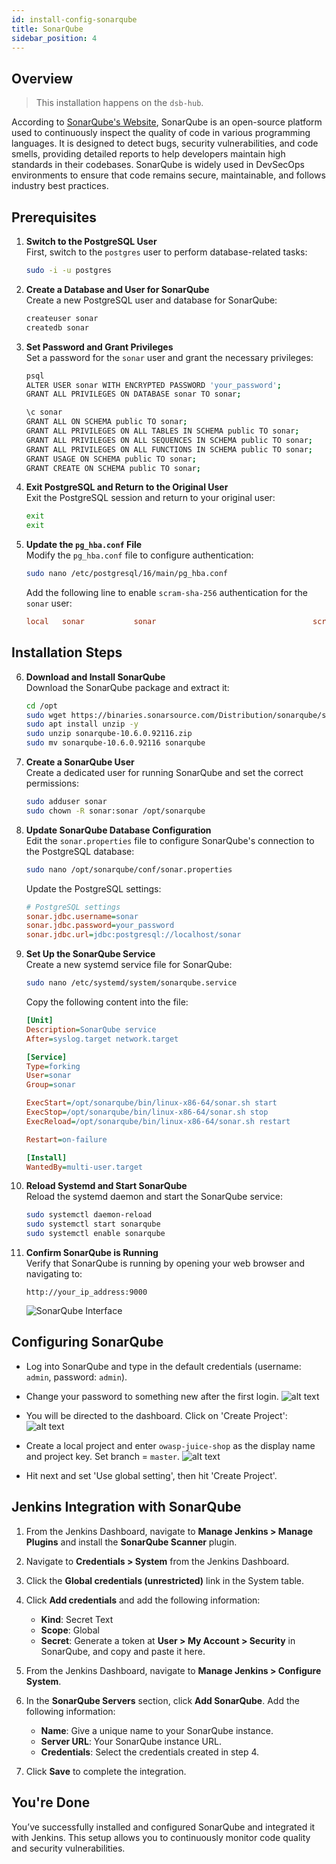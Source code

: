 ```yaml
---
id: install-config-sonarqube  
title: SonarQube  
sidebar_position: 4  
---
```


## Overview

> This installation happens on the `dsb-hub`.

According to [SonarQube's Website], SonarQube is an open-source platform used to continuously inspect the quality of code in various programming languages. It is designed to detect bugs, security vulnerabilities, and code smells, providing detailed reports to help developers maintain high standards in their codebases. SonarQube is widely used in DevSecOps environments to ensure that code remains secure, maintainable, and follows industry best practices.

## Prerequisites

1. **Switch to the PostgreSQL User**  
   First, switch to the `postgres` user to perform database-related tasks:

   ```bash
   sudo -i -u postgres
   ```

2. **Create a Database and User for SonarQube**  
   Create a new PostgreSQL user and database for SonarQube:

   ```bash
   createuser sonar
   createdb sonar
   ```

3. **Set Password and Grant Privileges**  
   Set a password for the `sonar` user and grant the necessary privileges:

   ```bash
   psql
   ALTER USER sonar WITH ENCRYPTED PASSWORD 'your_password';
   GRANT ALL PRIVILEGES ON DATABASE sonar TO sonar;

   \c sonar
   GRANT ALL ON SCHEMA public TO sonar;
   GRANT ALL PRIVILEGES ON ALL TABLES IN SCHEMA public TO sonar;
   GRANT ALL PRIVILEGES ON ALL SEQUENCES IN SCHEMA public TO sonar;
   GRANT ALL PRIVILEGES ON ALL FUNCTIONS IN SCHEMA public TO sonar;
   GRANT USAGE ON SCHEMA public TO sonar;
   GRANT CREATE ON SCHEMA public TO sonar;
   ```

4. **Exit PostgreSQL and Return to the Original User**  
   Exit the PostgreSQL session and return to your original user:

   ```bash
   exit 
   exit
   ```

5. **Update the `pg_hba.conf` File**  
   Modify the `pg_hba.conf` file to configure authentication:

   ```bash
   sudo nano /etc/postgresql/16/main/pg_hba.conf
   ```

   Add the following line to enable `scram-sha-256` authentication for the `sonar` user:

   ```conf
   local   sonar           sonar                                   scram-sha-256 
   ```

## Installation Steps

6. **Download and Install SonarQube**  
   Download the SonarQube package and extract it:

   ```bash
   cd /opt
   sudo wget https://binaries.sonarsource.com/Distribution/sonarqube/sonarqube-10.6.0.92116.zip
   sudo apt install unzip -y
   sudo unzip sonarqube-10.6.0.92116.zip
   sudo mv sonarqube-10.6.0.92116 sonarqube
   ```

7. **Create a SonarQube User**  
   Create a dedicated user for running SonarQube and set the correct permissions:

   ```bash
   sudo adduser sonar
   sudo chown -R sonar:sonar /opt/sonarqube
   ```

8. **Update SonarQube Database Configuration**  
   Edit the `sonar.properties` file to configure SonarQube's connection to the PostgreSQL database:

   ```bash
   sudo nano /opt/sonarqube/conf/sonar.properties
   ```

   Update the PostgreSQL settings:

   ```ini
   # PostgreSQL settings
   sonar.jdbc.username=sonar
   sonar.jdbc.password=your_password
   sonar.jdbc.url=jdbc:postgresql://localhost/sonar
   ```

9. **Set Up the SonarQube Service**  
   Create a new systemd service file for SonarQube:

   ```bash
   sudo nano /etc/systemd/system/sonarqube.service
   ```

   Copy the following content into the file:

   ```ini
   [Unit]
   Description=SonarQube service
   After=syslog.target network.target

   [Service]
   Type=forking
   User=sonar
   Group=sonar

   ExecStart=/opt/sonarqube/bin/linux-x86-64/sonar.sh start
   ExecStop=/opt/sonarqube/bin/linux-x86-64/sonar.sh stop
   ExecReload=/opt/sonarqube/bin/linux-x86-64/sonar.sh restart

   Restart=on-failure

   [Install]
   WantedBy=multi-user.target
   ```

10. **Reload Systemd and Start SonarQube**  
    Reload the systemd daemon and start the SonarQube service:

    ```bash
    sudo systemctl daemon-reload
    sudo systemctl start sonarqube
    sudo systemctl enable sonarqube
    ```

11. **Confirm SonarQube is Running**  
    Verify that SonarQube is running by opening your web browser and navigating to:

    ```
    http://your_ip_address:9000
    ```

    ![SonarQube Interface](/img/projects/devsecops-home-lab/installing-security-tools/image.png)

## Configuring SonarQube

- Log into SonarQube and type in the default credentials (username: `admin`, password: `admin`).

- Change your password to something new after the first login.
   ![alt text](../../../../../static/img/projects/devsecops-home-lab/installing-security-tools/image.png)

- You will be directed to the dashboard. Click on 'Create Project':
   ![alt text](../../../../../static/img/projects/devsecops-home-lab/installing-security-tools/image-1.png)

- Create a local project and enter `owasp-juice-shop` as the display name and project key. Set branch = `master`.
   ![alt text](../../../../../static/img/projects/devsecops-home-lab/installing-security-tools/image-2.png)

- Hit next and set 'Use global setting', then hit 'Create Project'.

## Jenkins Integration with SonarQube

1. From the Jenkins Dashboard, navigate to **Manage Jenkins > Manage Plugins** and install the **SonarQube Scanner** plugin.

2. Navigate to **Credentials > System** from the Jenkins Dashboard.

3. Click the **Global credentials (unrestricted)** link in the System table.

4. Click **Add credentials** and add the following information:
   - **Kind**: Secret Text
   - **Scope**: Global
   - **Secret**: Generate a token at **User > My Account > Security** in SonarQube, and copy and paste it here.

5. From the Jenkins Dashboard, navigate to **Manage Jenkins > Configure System**.

6. In the **SonarQube Servers** section, click **Add SonarQube**. Add the following information:
   - **Name**: Give a unique name to your SonarQube instance.
   - **Server URL**: Your SonarQube instance URL.
   - **Credentials**: Select the credentials created in step 4.

7. Click **Save** to complete the integration.

## You're Done

You’ve successfully installed and configured SonarQube and integrated it with Jenkins. This setup allows you to continuously monitor code quality and security vulnerabilities.

<!-- Sources -->
[SonarQube's Website]: https://docs.sonarsource.com/sonarqube/latest/#what-is-sonarcloud
